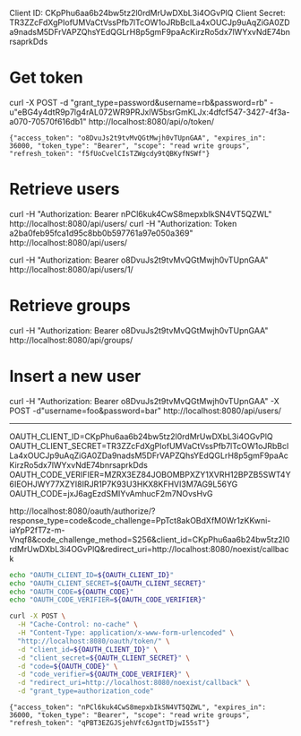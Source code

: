 Client ID: CKpPhu6aa6b24bw5tz2l0rdMrUwDXbL3i4OGvPlQ
Client Secret: TR3ZZcFdXgPIofUMVaCtVssPfb7lTcOW1oJRbBclLa4xOUCJp9uAqZiGA0ZDa9nadsM5DFrVAPZQhsYEdQGLrH8p5gmF9paAcKirzRo5dx7lWYxvNdE74bnrsaprkDds

# Get token
curl -X POST -d "grant_type=password&username=rb&password=rb" -u"eBG4y4dtR9p7lg4rAL072WR9PRJxlW5bsrGmKLJx:4dfcf547-3427-4f3a-a070-70570f616db1" http://localhost:8080/api/o/token/

```
{"access_token": "o8DvuJs2t9tvMvQGtMwjh0vTUpnGAA", "expires_in": 36000, "token_type": "Bearer", "scope": "read write groups", "refresh_token": "f5fUoCvelCIsTZWgcdy9tQBKyfNSWf"}
```

# Retrieve users
curl -H "Authorization: Bearer nPCl6kuk4CwS8mepxbIkSN4VT5QZWL" http://localhost:8080/api/users/
curl -H "Authorization: Token a2ba0feb95fca1d95c8bb0b597761a97e050a369" http://localhost:8080/api/users/

curl -H "Authorization: Bearer o8DvuJs2t9tvMvQGtMwjh0vTUpnGAA" http://localhost:8080/api/users/1/

# Retrieve groups
curl -H "Authorization: Bearer o8DvuJs2t9tvMvQGtMwjh0vTUpnGAA" http://localhost:8080/api/groups/

# Insert a new user
curl -H "Authorization: Bearer o8DvuJs2t9tvMvQGtMwjh0vTUpnGAA" -X POST -d"username=foo&password=bar" http://localhost:8080/api/users/

---


OAUTH_CLIENT_ID=CKpPhu6aa6b24bw5tz2l0rdMrUwDXbL3i4OGvPlQ
OAUTH_CLIENT_SECRET=TR3ZZcFdXgPIofUMVaCtVssPfb7lTcOW1oJRbBclLa4xOUCJp9uAqZiGA0ZDa9nadsM5DFrVAPZQhsYEdQGLrH8p5gmF9paAcKirzRo5dx7lWYxvNdE74bnrsaprkDds
OAUTH_CODE_VERIFIER=MZRX3EZ84JOBOMBPXZY1XVRH12BPZB5SWT4Y6IEOHJWY77XZYI8IRJR1P7K93U3HKX8KFHVI3M7AG9L56YG
OAUTH_CODE=jxJ6agEzdSMIYvAmhucF2m7NOvsHvG

http://localhost:8080/oauth/authorize/?response_type=code&code_challenge=PpTct8akOBdXfM0Wr1zKKwni-iaYpP2fT7z-m-Vnqf8&code_challenge_method=S256&client_id=CKpPhu6aa6b24bw5tz2l0rdMrUwDXbL3i4OGvPlQ&redirect_uri=http://localhost:8080/noexist/callback

```bash
echo "OAUTH_CLIENT_ID=${OAUTH_CLIENT_ID}"
echo "OAUTH_CLIENT_SECRET=${OAUTH_CLIENT_SECRET}"
echo "OAUTH_CODE=${OAUTH_CODE}"
echo "OAUTH_CODE_VERIFIER=${OAUTH_CODE_VERIFIER}"

curl -X POST \
  -H "Cache-Control: no-cache" \
  -H "Content-Type: application/x-www-form-urlencoded" \
  "http://localhost:8080/oauth/token/" \
  -d "client_id=${OAUTH_CLIENT_ID}" \
  -d "client_secret=${OAUTH_CLIENT_SECRET}" \
  -d "code=${OAUTH_CODE}" \
  -d "code_verifier=${OAUTH_CODE_VERIFIER}" \
  -d "redirect_uri=http://localhost:8080/noexist/callback" \
  -d "grant_type=authorization_code"
```

```
{"access_token": "nPCl6kuk4CwS8mepxbIkSN4VT5QZWL", "expires_in": 36000, "token_type": "Bearer", "scope": "read write groups", "refresh_token": "qPBT3EZGJSjehVfc6JgntTDjwI55sT"}
```